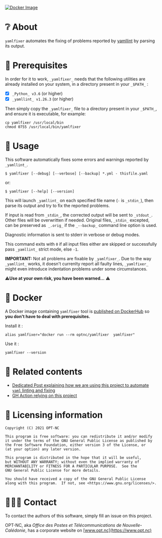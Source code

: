 [![Docker Image](https://img.shields.io/badge/docker-homepage-blue)](https://hub.docker.com/r/optnc/yamlfixer)


# ❔ About

`yamlfixer` automates the fixing of problems reported by
[yamllint](https://github.com/adrienverge/yamllint) by parsing its
output.

# 📑 Prerequisites

In order for it to work, `_yamlfixer_` needs that the following
utilities are already installed on your system, in a directory present
in your `_$PATH_` :

- [x] `_Python_ v3.6` (or higher)
- [x] `_yamllint_ v1.26.3` (or higher)

Then simply copy the `_yamlfixer_` file to a directory present in your
`_$PATH_`, and ensure it is executable, for example:

```shell
cp yamlfixer /usr/local/bin
chmod 0755 /usr/local/bin/yamlfixer
```

# 🚀 Usage

This software automatically fixes some errors and warnings reported by
`_yamllint_`.



```shell
$ yamlfixer [--debug] [--verbose] [--backup] *.yml - thisfile.yaml
```

or:

```shell
$ yamlfixer [--help] [--version]
```

This will launch `_yamllint_` on each specified file name (`-` is `_stdin_`),
then parse its output and try to fix the reported problems.

If input is read from `_stdin_`, the corrected output will be sent to
`_stdout_`.
Other files will be overwritten if needed. Original files,
`_stdin_` excepted, can be preserved as` _.orig_` if the `_--backup_`
command line option is used.

Diagnostic information is sent to stderr in verbose or debug modes.

This command exits with `0` if all input files either are skipped or
successfully pass `_yamllint_` strict mode, else `-1`.

**IMPORTANT:** Not all problems are fixable by `_yamlfixer_`. Due to the
way `_yamllint_` works, it doesn't currenlty report all faulty lines,
`_yamlfixer_` might even introduce indentation problems under some
circumstances.

⚠️**Use at your own risk, you have been warned...** ⚠️

# 🐋 Docker

A Docker image containing `yamlfixer` tool is [published on DockerHub](https://hub.docker.com/r/optnc/yamlfixer)
so **you don't have to deal with prerequisites.**

Install it :

```shell
alias yamlfixer="docker run --rm optnc/yamlfixer  yamlfixer"
```

Use it : 

```shell
yamlfixer --version
```

# 🔖 Related contents

- [Dedicated Post explaining how we are using this project to automate `yaml` linting and fixing](https://dev.to/adriens/let-ci-check-fix-your-yamls-kfa)
- [GH Action relying on this project](https://github.com/marketplace/actions/yaml-fixer)

# 📖 Licensing information

```
Copyright (C) 2021 OPT-NC

This program is free software: you can redistribute it and/or modify
it under the terms of the GNU General Public License as published by
the Free Software Foundation, either version 3 of the License, or
(at your option) any later version.

This program is distributed in the hope that it will be useful,
but WITHOUT ANY WARRANTY; without even the implied warranty of
MERCHANTABILITY or FITNESS FOR A PARTICULAR PURPOSE.  See the
GNU General Public License for more details.

You should have received a copy of the GNU General Public License
along with this program.  If not, see <https://www.gnu.org/licenses/>.
```


# 🧑‍🤝‍🧑 Contact

To contact the authors of this software, simply fill an issue on this project. 

OPT-NC, aka _Office des Postes et Télécommunications de Nouvelle-Calédonie_,
has a corporate website on [www.opt.nc](https://www.opt.nc)
